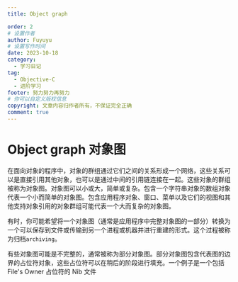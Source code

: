 ```yaml
---
title: Object graph

order: 2
# 设置作者
author: Fuyuyu
# 设置写作时间
date: 2023-10-18
category:
  - 学习日记
tag:
  - Objective-C
  - 进阶学习
footer: 努力努力再努力
# 你可以自定义版权信息
copyright: 文章内容归作者所有，不保证完全正确
comment: true
---
```

# Object graph 对象图

在面向对象的程序中，对象的群组通过它们之间的关系形成一个网络，这些关系可以是直接引用其他对象，也可以是通过中间的引用链连接在一起。这些对象的群组被称为对象图。对象图可以小或大，简单或复杂。包含一个字符串对象的数组对象代表一个小而简单的对象图。包含应用程序对象、窗口、菜单以及它们的视图和其他支持对象引用的对象群组可能代表一个大而复杂的对象图。

有时，你可能希望将一个对象图（通常是应用程序中完整对象图的一部分）转换为一个可以保存到文件或传输到另一个进程或机器并进行重建的形式。这个过程被称为归档`archiving`。

有些对象图可能是不完整的，通常被称为部分对象图。部分对象图包含代表图的边界的占位符对象，这些占位符可以在稍后的阶段进行填充。一个例子是一个包括 File's Owner 占位符的 Nib 文件